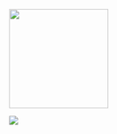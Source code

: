 <img height="180em" src="https://github-readme-stats.vercel.app/api?username=ecokevinkevin&show_icons=true&hide_border=true&&count_private=true&include_all_commits=true" />

<a target="_blank" href="https://discord.bio/p/kv2"><img src="https://img.shields.io/badge/Discord-7289DA?style=for-the-badge&logo=discord&logoColor=white"></a>
